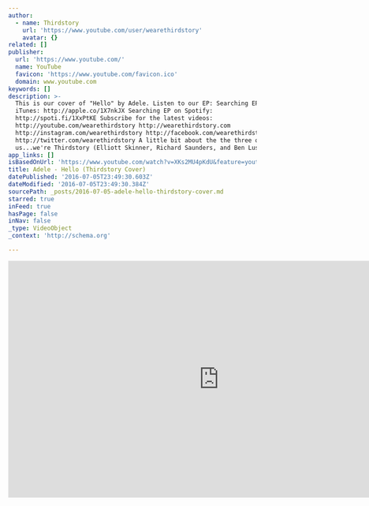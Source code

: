 ```yaml
---
author:
  - name: Thirdstory
    url: 'https://www.youtube.com/user/wearethirdstory'
    avatar: {}
related: []
publisher:
  url: 'https://www.youtube.com/'
  name: YouTube
  favicon: 'https://www.youtube.com/favicon.ico'
  domain: www.youtube.com
keywords: []
description: >-
  This is our cover of "Hello" by Adele. Listen to our EP: Searching EP on
  iTunes: http://apple.co/1X7nkJX Searching EP on Spotify:
  http://spoti.fi/1XxPtKE Subscribe for the latest videos:
  http://youtube.com/wearethirdstory http://wearethirdstory.com
  http://instagram.com/wearethirdstory http://facebook.com/wearethirdstory
  http://twitter.com/wearethirdstory A little bit about the the three of
  us...we're Thirdstory (Elliott Skinner, Richard Saunders, and Ben Lusher).
app_links: []
isBasedOnUrl: 'https://www.youtube.com/watch?v=XKs2MU4pKdU&feature=youtu.be'
title: Adele - Hello (Thirdstory Cover)
datePublished: '2016-07-05T23:49:30.603Z'
dateModified: '2016-07-05T23:49:30.384Z'
sourcePath: _posts/2016-07-05-adele-hello-thirdstory-cover.md
starred: true
inFeed: true
hasPage: false
inNav: false
_type: VideoObject
_context: 'http://schema.org'

---
```

<iframe src="https://cdn.embedly.com/widgets/media.html?src=https%3A%2F%2Fwww.youtube.com%2Fembed%2FXKs2MU4pKdU%3Ffeature%3Doembed&amp;url=http%3A%2F%2Fwww.youtube.com%2Fwatch%3Fv%3DXKs2MU4pKdU&amp;image=https%3A%2F%2Fi.ytimg.com%2Fvi%2FXKs2MU4pKdU%2Fhqdefault.jpg&amp;key=b7d04c9b404c499eba89ee7072e1c4f7&amp;type=text%2Fhtml&amp;schema=youtube" width="854" height="480" scrolling="no" frameborder="0" allowfullscreen="" style=""></iframe>